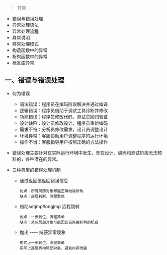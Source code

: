 > 异常

* 错误与错误处理
* 异常处理语法
* 异常处理流程
* 异常说明
* 异常处理模式
* 构造函数中的异常
* 析构函数中的异常
* 标准库异常


## 一、错误与错误处理
* 何为错误
    - 语法错误：程序员在编码阶段解决并通过编译
    - 逻辑错误：程序员借助于调试工具诊断并修改
    - 功能错误：程序员修改代码，测试员回归验证
    - 设计缺陷：设计员修改设计，程序员重新编码
    - 需求不符：分析员修改需求，设计员调整设计
    - 环境异常：客服协助用户调整程序的运行环境
    - 操作不当：客服指导用户按照正确的方法操作

* 错误处理主要针对在实际运行环境中发生，却在设计、编码和测试阶段无法预料的，各种潜在的异常。
* 三种典型的错误处理机制
    - 通过返回值返回错误信息
        ```
        优点：所有局部对象都能正确地被析构
        缺点：逐层判断，流程繁琐
        ```
    - 借助setjmp/longjmp 远程跳转
        ```
        优点：一步到位，流程简单
        缺点：某些局部对象可能因此丧失被析构的机会
        ```
    - 抛出 ----  捕获异常现象
        ```
        形式上一步到位，流程简单
        实际上逐层析构局部对象，避免内存泄露
        ```